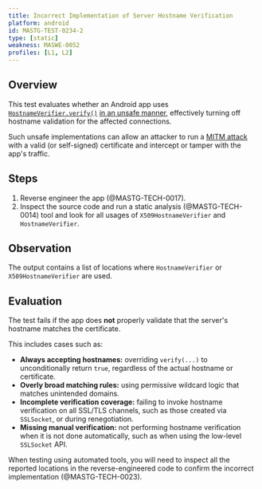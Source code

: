 ```yaml
---
title: Incorrect Implementation of Server Hostname Verification
platform: android
id: MASTG-TEST-0234-2
type: [static]
weakness: MASWE-0052
profiles: [L1, L2]
---
```


## Overview

This test evaluates whether an Android app uses [`HostnameVerifier.verify()`](https://developer.android.com/reference/javax/net/ssl/HostnameVerifier#verify(java.lang.String,%20javax.net.SSL.SSLSession)) [in an unsafe manner](https://developer.android.com/privacy-and-security/risks/unsafe-hostname), effectively turning off hostname validation for the affected connections.

Such unsafe implementations can allow an attacker to run a [MITM attack](../../../Document/0x04f-Testing-Network-Communication.md#intercepting-network-traffic-through-mitm) with a valid (or self-signed) certificate and intercept or tamper with the app's traffic.

## Steps

1. Reverse engineer the app (@MASTG-TECH-0017).
2. Inspect the source code and run a static analysis (@MASTG-TECH-0014) tool and look for all usages of `X509HostnameVerifier` and `HostnameVerifier`.

## Observation

The output contains a list of locations where `HostnameVerifier` or `X509HostnameVerifier` are used.

## Evaluation

The test fails if the app does **not** properly validate that the server's hostname matches the certificate.

This includes cases such as:

- **Always accepting hostnames:** overriding `verify(...)` to unconditionally return `true`, regardless of the actual hostname or certificate.
- **Overly broad matching rules:** using permissive wildcard logic that matches unintended domains.
- **Incomplete verification coverage:** failing to invoke hostname verification on all SSL/TLS channels, such as those created via `SSLSocket`, or during renegotiation.
- **Missing manual verification:** not performing hostname verification when it is not done automatically, such as when using the low-level `SSLSocket` API.

When testing using automated tools, you will need to inspect all the reported locations in the reverse-engineered code to confirm the incorrect implementation (@MASTG-TECH-0023).
